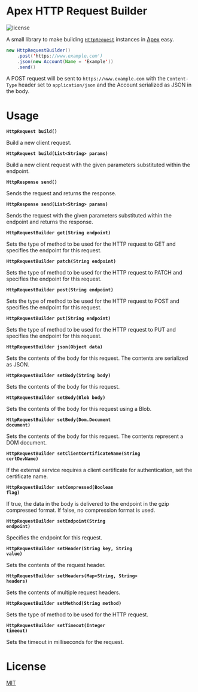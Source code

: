 # Apex HTTP Request Builder

![license](https://img.shields.io/npm/l/node-readme.svg)

A small library to make building [`HttpRequest`](https://developer.salesforce.com/docs/atlas.en-us.apexcode.meta/apexcode/apex_classes_restful_http_httprequest.htm) instances in [Apex](https://developer.salesforce.com/docs/atlas.en-us.214.0.apexcode.meta/apexcode/apex_dev_guide.htm) easy.

```java
new HttpRequestBuilder()
    .post('https://www.example.com')
    .json(new Account(Name = 'Example'))
    .send()
```

A POST request will be sent to `https://www.example.com` with the `Content-Type` header set to `application/json` and the Account serialized as JSON in the body.

# Usage

<code><b>HttpRequest build()</code></b>

Build a new client request.

<code><b>HttpRequest build(List\<String\> params)</code></b>

Build a new client request with the given parameters substituted within the endpoint.

<code><b>HttpResponse send()</code></b>

Sends the request and returns the response.

<code><b>HttpResponse send(List\<String\> params)</code></b>

Sends the request with the given parameters substituted within the endpoint and returns the response.

<code><b>HttpRequestBuilder get(String endpoint)</code></b>

Sets the type of method to be used for the HTTP request to GET and specifies the endpoint for this request.

<code><b>HttpRequestBuilder patch(String endpoint)</code></b>

Sets the type of method to be used for the HTTP request to PATCH and specifies the endpoint for this request.

<code><b>HttpRequestBuilder post(String endpoint)</code></b>

Sets the type of method to be used for the HTTP request to POST and specifies the endpoint for this request.

<code><b>HttpRequestBuilder put(String endpoint)</code></b>

Sets the type of method to be used for the HTTP request to PUT and specifies the endpoint for this request.

<code><b>HttpRequestBuilder json(Object data)</code></b>

Sets the contents of the body for this request. The contents are serialized as JSON.

<code><b>HttpRequestBuilder setBody(String body)</code></b>

Sets the contents of the body for this request.

<code><b>HttpRequestBuilder setBody(Blob body)</code></b>

Sets the contents of the body for this request using a Blob.

<code><b>HttpRequestBuilder setBody(Dom.Document document)</code></b>

Sets the contents of the body for this request. The contents represent a DOM document.

<code><b>HttpRequestBuilder setClientCertificateName(String certDevName)</code></b>

If the external service requires a client certificate for authentication, set the certificate name.

<code><b>HttpRequestBuilder setCompressed(Boolean flag)</code></b>

If true, the data in the body is delivered to the endpoint in the gzip compressed format. If false, no compression format is used.

<code><b>HttpRequestBuilder setEndpoint(String endpoint)</code></b>

Specifies the endpoint for this request.

<code><b>HttpRequestBuilder setHeader(String key, String value)</code></b>

Sets the contents of the request header.

<code><b>HttpRequestBuilder setHeaders(Map\<String, String\> headers)</code></b>

Sets the contents of multiple request headers.

<code><b>HttpRequestBuilder setMethod(String method)</code></b>

Sets the type of method to be used for the HTTP request.

<code><b>HttpRequestBuilder setTimeout(Integer timeout)</code></b>

Sets the timeout in milliseconds for the request.

# License

[MIT](https://github.com/adtennant/platform-event-stream/blob/master/LICENSE)